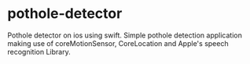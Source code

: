 # pothole-detector
Pothole detector on ios using swift. Simple pothole detection application making use of coreMotionSensor, CoreLocation and Apple's speech recognition Library.

